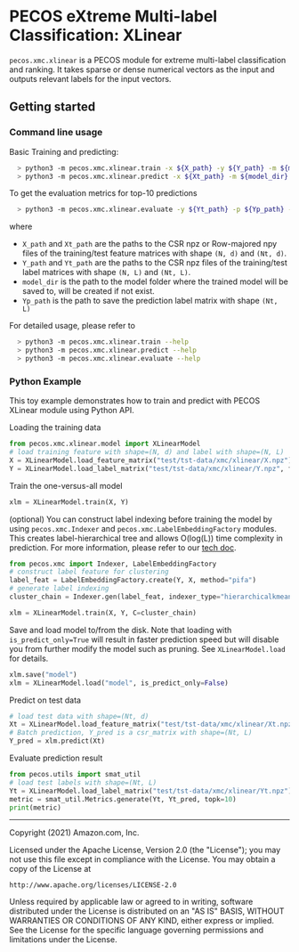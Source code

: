 # PECOS eXtreme Multi-label Classification: XLinear

`pecos.xmc.xlinear` is a PECOS module for extreme multi-label classification and ranking.
It takes sparse or dense numerical vectors as the input and outputs relevant labels for the input vectors.

## Getting started
### Command line usage

Basic Training and predicting:
```bash
  > python3 -m pecos.xmc.xlinear.train -x ${X_path} -y ${Y_path} -m ${model_dir}
  > python3 -m pecos.xmc.xlinear.predict -x ${Xt_path} -m ${model_dir} -o ${Yp_path}
```

To get the evaluation metrics for top-10 predictions
```bash
  > python3 -m pecos.xmc.xlinear.evaluate -y ${Yt_path} -p ${Yp_path} -k 10
```
where
* `X_path` and `Xt_path` are the paths to the CSR npz or Row-majored npy files of the training/test feature matrices with shape `(N, d)` and `(Nt, d)`.
* `Y_path` and `Yt_path` are the paths to the CSR npz files of the training/test label matrices with shape `(N, L)` and `(Nt, L)`.
* `model_dir` is the path to the model folder where the trained model will be saved to, will be created if not exist.
* `Yp_path` is the path to save the prediction label matrix with shape `(Nt, L)`

For detailed usage, please refer to
```bash
  > python3 -m pecos.xmc.xlinear.train --help
  > python3 -m pecos.xmc.xlinear.predict --help
  > python3 -m pecos.xmc.xlinear.evaluate --help
```

### Python Example
This toy example demonstrates how to train and predict with PECOS XLinear module using Python API.

Loading the training data
```python
from pecos.xmc.xlinear.model import XLinearModel
# load training feature with shape=(N, d) and label with shape=(N, L)
X = XLinearModel.load_feature_matrix("test/tst-data/xmc/xlinear/X.npz")
Y = XLinearModel.load_label_matrix("test/tst-data/xmc/xlinear/Y.npz", for_training=True)
```
Train the one-versus-all model
```python
xlm = XLinearModel.train(X, Y)
```
(optional) You can construct label indexing before training the model by using
`pecos.xmc.Indexer` and `pecos.xmc.LabelEmbeddingFactory` modules.
This creates label-hierarchical tree and allows O(log(L)) time
complexity in prediction.
For more information, please refer to our [tech doc](https://arxiv.org/abs/2010.05878).
```python
from pecos.xmc import Indexer, LabelEmbeddingFactory
# construct label feature for clustering
label_feat = LabelEmbeddingFactory.create(Y, X, method="pifa")
# generate label indexing
cluster_chain = Indexer.gen(label_feat, indexer_type="hierarchicalkmeans")

xlm = XLinearModel.train(X, Y, C=cluster_chain)
```

Save and load model to/from the disk.
Note that loading with `is_predict_only=True` will result in faster prediction speed but will disable you from further modify the model such as pruning.
See `XLinearModel.load` for details.
```python
xlm.save("model")
xlm = XLinearModel.load("model", is_predict_only=False)
```

Predict on test data
```python
# load test data with shape=(Nt, d)
Xt = XLinearModel.load_feature_matrix("test/tst-data/xmc/xlinear/Xt.npz")
# Batch prediction, Y_pred is a csr_matrix with shape=(Nt, L)
Y_pred = xlm.predict(Xt)
```
Evaluate prediction result
```python
from pecos.utils import smat_util
# load test labels with shape=(Nt, L)
Yt = XLinearModel.load_label_matrix("test/tst-data/xmc/xlinear/Yt.npz")
metric = smat_util.Metrics.generate(Yt, Yt_pred, topk=10)
print(metric)
```

***

Copyright (2021) Amazon.com, Inc.

Licensed under the Apache License, Version 2.0 (the "License");
you may not use this file except in compliance with the License.
You may obtain a copy of the License at

    http://www.apache.org/licenses/LICENSE-2.0

Unless required by applicable law or agreed to in writing, software
distributed under the License is distributed on an "AS IS" BASIS,
WITHOUT WARRANTIES OR CONDITIONS OF ANY KIND, either express or implied.
See the License for the specific language governing permissions and
limitations under the License.

